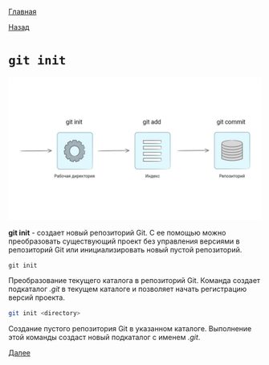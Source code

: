 [Главная](/readme.md)

[Назад](/comm/gitstatus.md)

# `git init`

![](/assets/init)

**git init** - создает новый репозиторий Git. С ее помощью можно преобразовать существующий проект без управления версиями в репозиторий Git или инициализировать новый пустой репозиторий.


``````bash=
git init 
``````

Преобразование текущего каталога в репозиторий Git. Команда создает 
подкаталог *.git* в текущем каталоге и позволяет начать регистрацию версий проекта.


``````bash
git init <directory>
``````

Создание пустого репозитория Git в указанном каталоге. Выполнение этой команды создаст новый подкаталог с именем *.git*.


[Далее](/comm/add.md)